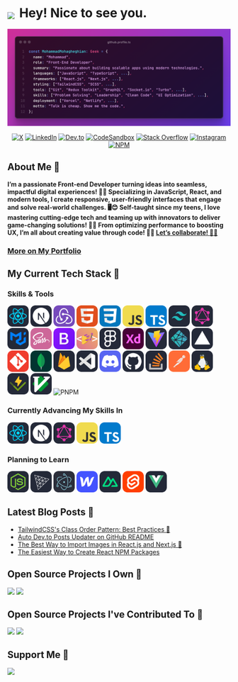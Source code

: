 <h1><img src="https://emojis.slackmojis.com/emojis/images/1531849430/4246/blob-sunglasses.gif?1531849430" width="30" style="margin-bottom:-4px;margin-right:4px"/> Hey! Nice to see you.</h1>


<a href="https://mghn.info"><img src="github.profile.ts.png" alt="Click to visit my portfolio"></a>

<div align="center">
<a href="https://x.com/mohammadmghn" target="_blank"><img alt="X" src="https://img.shields.io/badge/(_twitter_)-%23151B23.svg?&style=for-the-badge&logo=x&logoColor=white" /></a> <a href="https://www.linkedin.com/in/mohammad-mohagheghian/" target="_blank"><img alt="LinkedIn" src="https://img.shields.io/badge/linkedin-29146b?&style=for-the-badge&logo=linkedin&logoColor=white" /></a> <a href="https://dev.to/mohammad-mghn" target="_blank"><img alt="Dev.to" src="https://img.shields.io/badge/Dev_To-7c31e3?&style=for-the-badge&logo=dev.to&logoColor=white" /></a> <a href="https://codesandbox.io/u/mohammad-mghn" target="_blank"><img alt="CodeSandbox" src="https://img.shields.io/badge/CodeSandBox-20757d.svg?&style=for-the-badge&logo=CodeSandBox&logoColor=white" /></a> 
 <a href="https://stackoverflow.com/users/16104004/mohammad-mghn" target="_blank"><img alt="Stack Overflow" src="https://img.shields.io/badge/stackoverflow-ff9900?&style=for-the-badge&logo=stackoverflow&logoColor=white" /></a> <a href="https://www.instagram.com/mohammad__mohagheghian/" target="_blank"><img alt="Instagram" src="https://img.shields.io/badge/Instagram-e33811?&style=for-the-badge&logo=instagram&logoColor=white" /></a> <a href="https://www.npmjs.com/~vito.mohagheghian" target="_blank"><img alt="NPM" src="https://img.shields.io/badge/NPM-cc0505?&style=for-the-badge&logo=NPM&logoColor=white" /></a>
</div>

<h2>About Me 📖</h2>

<b>
 <p>
I’m a passionate Front-end Developer turning ideas into seamless, impactful digital experiences! 🎨🚀 Specializing in JavaScript, React, and modern tools, I create responsive, user-friendly interfaces that engage and solve real-world challenges. 🖥️😊
Self-taught since my teens, I love mastering cutting-edge tech and teaming up with innovators to deliver game-changing solutions! 🌟🤝 From optimizing performance to boosting UX, I’m all about creating value through code! 💪🔥 <a href="mailto:vito.mohagheghian@gmail.com">Let’s collaborate! 📩🎉</a> 
 </p>
</b>

<h3><a href="https://mghn.info">More on My Portfolio</a></h3>

<h2>My Current Tech Stack 🚀</h2>

<h3>Skills & Tools</h3>

<div>
<img src="https://github.com/tandpfun/skill-icons/blob/main/icons/React-Dark.svg" width="48" title="React.js">  <img src="https://github.com/tandpfun/skill-icons/blob/main/icons/NextJS-Dark.svg" width="48" title="Next.js">   <img src="https://github.com/tandpfun/skill-icons/blob/main/icons/Redux.svg" width="48" title="Redux.js">
   <img src="https://github.com/tandpfun/skill-icons/blob/main/icons/HTML.svg" width="48" title="HTML">   <img src="https://github.com/tandpfun/skill-icons/blob/main/icons/CSS.svg" width="48" title="CSS">   <img src="https://github.com/tandpfun/skill-icons/blob/main/icons/JavaScript.svg" width="48"  title="JavaScript">   <img src="https://github.com/tandpfun/skill-icons/blob/main/icons/TypeScript.svg" width="48" title="TypeScript">    <img src="https://github.com/tandpfun/skill-icons/blob/main/icons/TailwindCSS-Dark.svg" width="48" title="Tailwind CSS">    <img src="https://github.com/tandpfun/skill-icons/blob/main/icons/GraphQL-Dark.svg" width="48" title="GraphQL">   <img src="https://github.com/tandpfun/skill-icons/blob/main/icons/MaterialUI-Dark.svg" width="48" title="Material UI">   <img src="https://github.com/tandpfun/skill-icons/blob/main/icons/Sass.svg" width="48" title="Sass">  <img src="https://github.com/tandpfun/skill-icons/blob/main/icons/Bootstrap.svg" width="48" title="Bootstrap">  <img src="https://github.com/tandpfun/skill-icons/blob/main/icons/StyledComponents.svg" width="48" title="Styled Components">  <img src="https://github.com/tandpfun/skill-icons/blob/main/icons/Figma-Dark.svg" width="48" title="Figma">   <img src="https://github.com/tandpfun/skill-icons/blob/main/icons/XD.svg" width="48" title="Adobe XD">   <img src="https://github.com/tandpfun/skill-icons/blob/main/icons/Vite-Dark.svg" width="48"  title="Vite">  <img src="https://github.com/tandpfun/skill-icons/blob/main/icons/Netlify-Dark.svg" width="48" title="Netlify">  <img src="https://github.com/tandpfun/skill-icons/blob/main/icons/Vercel-Dark.svg" width="48" title="Vercel">  <img src="https://github.com/tandpfun/skill-icons/blob/main/icons/Git.svg" width="48" title="Git">  <img src="https://github.com/tandpfun/skill-icons/blob/main/icons/MongoDB.svg" width="48" title="MongoDB">  <img src="https://github.com/tandpfun/skill-icons/blob/main/icons/Firebase-Dark.svg" width="48" title="Firebase">   <img src="https://github.com/tandpfun/skill-icons/blob/main/icons/VSCode-Dark.svg" width="48" title="VS Code">   <img src="https://github.com/tandpfun/skill-icons/blob/main/icons/Discord.svg" width="48" title="Discord">   <img src="https://github.com/tandpfun/skill-icons/blob/main/icons/Github-Dark.svg" width="48" title="GitHub">   <img src="https://github.com/tandpfun/skill-icons/blob/main/icons/StackOverflow-Dark.svg" width="48" title="Stack Overflow">   <img src="https://github.com/tandpfun/skill-icons/blob/main/icons/Postman.svg" width="48" title="Postman">   <img src="https://github.com/tandpfun/skill-icons/blob/main/icons/Linux-Dark.svg" width="48" title="Linux">   <img src="https://github.com/tandpfun/skill-icons/blob/main/icons/Vitest-Dark.svg" width="48" title="Vitest">   <img src="https://github.com/tandpfun/skill-icons/blob/main/icons/VIM-Dark.svg" width="48" title="Vim">   <img src="https://github.com/tandpfun/skill-icons/blob/main/icons/Pnpm-Dark.svg" width="48" title="PNPM">      
</div>

<h3>Currently Advancing My Skills In</h3>
<div>
<img src="https://github.com/tandpfun/skill-icons/blob/main/icons/React-Dark.svg" width="48" title="React.js">  <img src="https://github.com/tandpfun/skill-icons/blob/main/icons/NextJS-Dark.svg" width="48" title="Next.js">   <img src="https://github.com/tandpfun/skill-icons/blob/main/icons/GraphQL-Dark.svg" width="48" title="GraphQL">   <img src="https://github.com/tandpfun/skill-icons/blob/main/icons/JavaScript.svg" width="48"  title="JavaScript">   <img src="https://github.com/tandpfun/skill-icons/blob/main/icons/TypeScript.svg" width="48" title="TypeScript"> 
</div>

<h3>Planning to Learn</h3>
<div>
<img src="https://github.com/tandpfun/skill-icons/blob/main/icons/NodeJS-Dark.svg" width="48" title="Node.js">   <img src="https://github.com/tandpfun/skill-icons/blob/main/icons/ThreeJS-Dark.svg" width="48" title="Three.js">   <img src="https://github.com/tandpfun/skill-icons/blob/main/icons/Electron.svg" width="48" title="Electron">   <img src="https://github.com/tandpfun/skill-icons/blob/main/icons/Webflow.svg" width="48" title="Webflow">  <img src="https://github.com/tandpfun/skill-icons/blob/main/icons/NuxtJS-Dark.svg" width="48" title="Nuxt.js">   <img src="https://github.com/tandpfun/skill-icons/blob/main/icons/Svelte.svg" width="48" title="Svelte">   <img src="https://github.com/tandpfun/skill-icons/blob/main/icons/VueJS-Dark.svg" width="48" title="Vue.js"> 
</div>

<h2>Latest Blog Posts 💬</h2>

<div>

<!-- BLOG-POST-LIST:START -->
- [TailwindCSS's Class Order Pattern: Best Practices 🍃](https://dev.to/vitomohagheghian/tailwindcsss-classes-order-pattern-best-practice-1g1)
- [Auto Dev.to Posts Updater on GitHub README](https://dev.to/vitomohagheghian/auto-blogs-posts-updater-on-github-readme-3d0h)
- [The Best Way to Import Images in React.js and Next.js 🚀](https://dev.to/vitomohagheghian/the-best-way-to-import-images-in-reactjs-and-nextjs-eop)
- [The Easiest Way to Create React NPM Packages](https://dev.to/vitomohagheghian/the-easiest-way-to-create-react-npm-packages-2d9l)
<!-- BLOG-POST-LIST:END -->

</div>

<h2>Open Source Projects I Own 🐙</h2>

<div>
<a href="https://github.com/mohammad-mghn/wins-11"><img src="https://github-readme-stats.vercel.app/api/pin/?username=mohammad-mghn&repo=wins-11&theme=github_dark&hide_border=true&show_icons=true&bg_color=00000000"></a> <a href="https://github.com/mohammad-mghn/dev-tab"><img src="https://github-readme-stats.vercel.app/api/pin/?username=mohammad-mghn&repo=dev-tab&theme=github_dark&hide_border=true&"></a>
</div>

<h2>Open Source Projects I've Contributed To 🐙</h2>

<div>
<a href="https://github.com/widgetify-app/widgetify-extension"><img src="https://github-readme-stats.vercel.app/api/pin/?username=widgetify-app&repo=widgetify-extension&theme=github_dark&hide_border=true"></a>
<a href="https://github.com/AmruthPillai/Reactive-Resume"><img src="https://github-readme-stats.vercel.app/api/pin/?username=AmruthPillai&repo=Reactive-Resume&theme=github_dark&hide_border=true&name=widgetify&"></a>
</div>

<h2>Support Me 🫠</h2>
 
<div style="display:flex;">
  <a href="https://www.coffeebede.com/vitomohagheghian">
      <img class="img-fluid" src="https://coffeebede.ir/DashboardTemplateV2/app-assets/images/banner/default-yellow.svg" width="200"/>
  </a>
</div>

